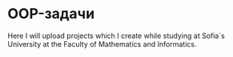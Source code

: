 # OOP-задачи
Here I will upload projects which I create while studying at Sofia`s University at the Faculty of Mathematics and Informatics.
